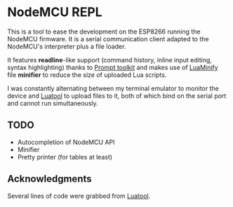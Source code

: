 # NodeMCU REPL

This is a tool to ease the development on the ESP8266 running the NodeMCU
firmware. It is a serial communication client adapted to the NodeMCU's
interpreter plus a file loader.

It features **readline**-like support (command history, inline input editing,
syntax highlighting) thanks to
[Prompt toolkit](https://github.com/jonathanslenders/python-prompt-toolkit)
and makes use of
[LuaMinify](https://github.com/stravant/LuaMinify)
file **minifier** to reduce the size of uploaded Lua scripts.

I was constantly alternating between my terminal emulator to monitor the
device and [Luatool](https://github.com/4refr0nt/luatool) to upload files
to it, both of which bind on the serial port and cannot run simultaneously.

## TODO

* Autocompletion of NodeMCU API
* Minifier
* Pretty printer (for tables at least)

## Acknowledgments

Several lines of code were grabbed from
[Luatool](https://github.com/4refr0nt/luatool).
